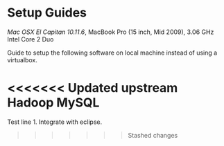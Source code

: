 # Setup Guides
*Mac OSX El Capitan 10.11.6*, MacBook Pro (15 inch, Mid 2009), 3.06 GHz Intel Core 2 Duo

Guide to setup the following software on local machine instead of using a virtualbox.

<<<<<<< Updated upstream
Hadoop
MySQL
=======
Test line 1. Integrate with eclipse.
>>>>>>> Stashed changes
